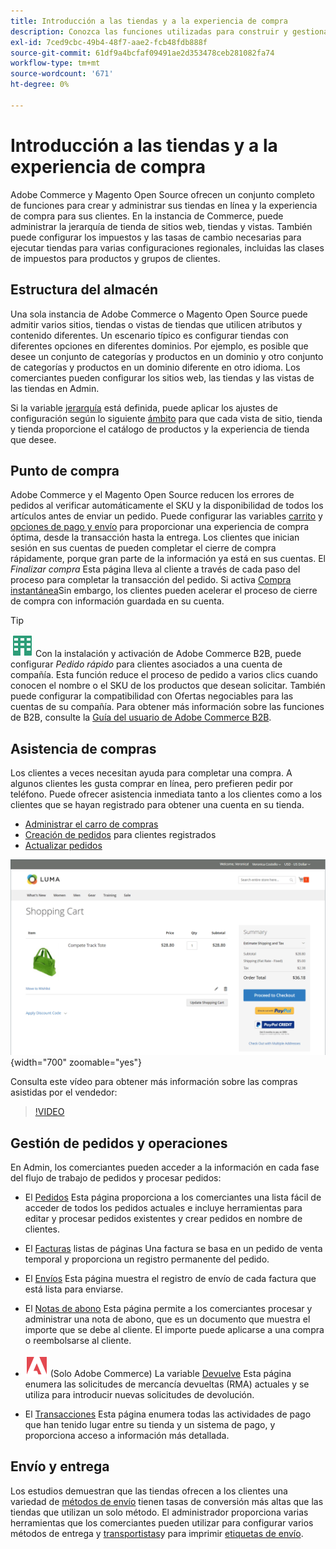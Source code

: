 ```yaml
---
title: Introducción a las tiendas y a la experiencia de compra
description: Conozca las funciones utilizadas para construir y gestionar sus tiendas en línea y la experiencia de compra para sus clientes.
exl-id: 7ced9cbc-49b4-48f7-aae2-fcb48fdb888f
source-git-commit: 61df9a4bcfaf09491ae2d353478ceb281082fa74
workflow-type: tm+mt
source-wordcount: '671'
ht-degree: 0%

---
```


# Introducción a las tiendas y a la experiencia de compra

Adobe Commerce y Magento Open Source ofrecen un conjunto completo de funciones para crear y administrar sus tiendas en línea y la experiencia de compra para sus clientes. En la instancia de Commerce, puede administrar la jerarquía de tienda de sitios web, tiendas y vistas. También puede configurar los impuestos y las tasas de cambio necesarias para ejecutar tiendas para varias configuraciones regionales, incluidas las clases de impuestos para productos y grupos de clientes.

## Estructura del almacén

Una sola instancia de Adobe Commerce o Magento Open Source puede admitir varios sitios, tiendas o vistas de tiendas que utilicen atributos y contenido diferentes. Un escenario típico es configurar tiendas con diferentes opciones en diferentes dominios. Por ejemplo, es posible que desee un conjunto de categorías y productos en un dominio y otro conjunto de categorías y productos en un dominio diferente en otro idioma. Los comerciantes pueden configurar los sitios web, las tiendas y las vistas de las tiendas en Admin.

Si la variable [jerarquía](stores.md) está definida, puede aplicar los ajustes de configuración según lo siguiente [ámbito](../getting-started/websites-stores-views.md#scope-settings) para que cada vista de sitio, tienda y tienda proporcione el catálogo de productos y la experiencia de tienda que desee.

## Punto de compra

Adobe Commerce y el Magento Open Source reducen los errores de pedidos al verificar automáticamente el SKU y la disponibilidad de todos los artículos antes de enviar un pedido. Puede configurar las variables [carrito](cart.md) y [opciones de pago y envío](checkout-process.md) para proporcionar una experiencia de compra óptima, desde la transacción hasta la entrega. Los clientes que inician sesión en sus cuentas de pueden completar el cierre de compra rápidamente, porque gran parte de la información ya está en sus cuentas. El _Finalizar compra_ Esta página lleva al cliente a través de cada paso del proceso para completar la transacción del pedido. Si activa [Compra instantánea](checkout-instant-purchase.md)Sin embargo, los clientes pueden acelerar el proceso de cierre de compra con información guardada en su cuenta.

>[!TIP]
>
>![Adobe Commerce B2B](../assets/b2b.svg) Con la instalación y activación de Adobe Commerce B2B, puede configurar _Pedido rápido_ para clientes asociados a una cuenta de compañía. Esta función reduce el proceso de pedido a varios clics cuando conocen el nombre o el SKU de los productos que desean solicitar. También puede configurar la compatibilidad con Ofertas negociables para las cuentas de su compañía. Para obtener más información sobre las funciones de B2B, consulte la [Guía del usuario de Adobe Commerce B2B](https://experienceleague.adobe.com/docs/commerce-admin/b2b/introduction.html).

## Asistencia de compras

Los clientes a veces necesitan ayuda para completar una compra. A algunos clientes les gusta comprar en línea, pero prefieren pedir por teléfono. Puede ofrecer asistencia inmediata tanto a los clientes como a los clientes que se hayan registrado para obtener una cuenta en su tienda.

- [Administrar el carro de compras](shopping-assisted-cart-manage.md)
- [Creación de pedidos](customer-account-create-order.md) para clientes registrados
- [Actualizar pedidos](order-update.md)

![Carro de compras](./assets/storefront-cart-price-group-discount.png){width="700" zoomable="yes"}

Consulta este vídeo para obtener más información sobre las compras asistidas por el vendedor:

>[!VIDEO](https://video.tv.adobe.com/v/343662/?quality=12)

## Gestión de pedidos y operaciones

En Admin, los comerciantes pueden acceder a la información en cada fase del flujo de trabajo de pedidos y procesar pedidos:

- El [Pedidos](orders.md) Esta página proporciona a los comerciantes una lista fácil de acceder de todos los pedidos actuales e incluye herramientas para editar y procesar pedidos existentes y crear pedidos en nombre de clientes.

- El [Facturas](invoices.md) listas de páginas Una factura se basa en un pedido de venta temporal y proporciona un registro permanente del pedido.

- El [Envíos](shipments.md) Esta página muestra el registro de envío de cada factura que está lista para enviarse.

- El [Notas de abono](credit-memos.md) Esta página permite a los comerciantes procesar y administrar una nota de abono, que es un documento que muestra el importe que se debe al cliente. El importe puede aplicarse a una compra o reembolsarse al cliente.

- ![Adobe Commerce](../assets/adobe-logo.svg) (Solo Adobe Commerce) La variable [Devuelve](returns.md) Esta página enumera las solicitudes de mercancía devueltas (RMA) actuales y se utiliza para introducir nuevas solicitudes de devolución.

- El [Transacciones](transactions.md) Esta página enumera todas las actividades de pago que han tenido lugar entre su tienda y un sistema de pago, y proporciona acceso a información más detallada.

## Envío y entrega

Los estudios demuestran que las tiendas ofrecen a los clientes una variedad de [métodos de envío](delivery.md) tienen tasas de conversión más altas que las tiendas que utilizan un solo método. El administrador proporciona varias herramientas que los comerciantes pueden utilizar para configurar varios métodos de entrega y [transportistas](carriers.md)y para imprimir [etiquetas de envío](shipping-labels.md).
